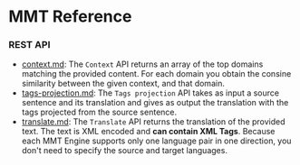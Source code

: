 # MMT Reference

### REST API

- [context.md](rest-api/context.md): The ```Context``` API returns an array of the top domains matching the provided content.
For each domain you obtain the consine similarity between the given context, and that domain.
- [tags-projection.md](rest-api/tags-projection.md): The ```Tags projection``` API takes as input a source sentence and its translation and gives as output the translation with the tags projected from the source sentence.
- [translate.md](rest-api/translate.md): The ```Translate``` API returns the translation of the provided text. The text is XML encoded and **can contain XML Tags**.
Because each MMT Engine supports only one language pair in one direction, you don't need to specify the source and target languages.

